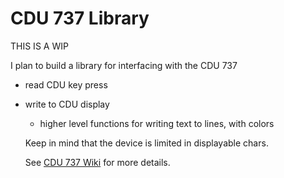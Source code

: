 # CDU 737 Library

THIS IS A WIP

I plan to build a library for interfacing with the CDU 737

- read CDU key press
- write to CDU display

  - higher level functions for writing text to lines, with colors

  Keep in mind that the device is limited in displayable chars.

  See [CDU 737 Wiki](https://github.com/landre-cerp/cdu737-lib/wiki) for more details.
